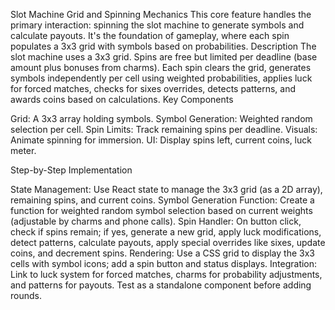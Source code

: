 Slot Machine Grid and Spinning Mechanics
This core feature handles the primary interaction: spinning the slot machine to generate symbols and calculate payouts. It's the foundation of gameplay, where each spin populates a 3x3 grid with symbols based on probabilities.
Description
The slot machine uses a 3x3 grid. Spins are free but limited per deadline (base amount plus bonuses from charms). Each spin clears the grid, generates symbols independently per cell using weighted probabilities, applies luck for forced matches, checks for sixes overrides, detects patterns, and awards coins based on calculations.
Key Components

Grid: A 3x3 array holding symbols.
Symbol Generation: Weighted random selection per cell.
Spin Limits: Track remaining spins per deadline.
Visuals: Animate spinning for immersion.
UI: Display spins left, current coins, luck meter.

Step-by-Step Implementation

State Management: Use React state to manage the 3x3 grid (as a 2D array), remaining spins, and current coins.
Symbol Generation Function: Create a function for weighted random symbol selection based on current weights (adjustable by charms and phone calls).
Spin Handler: On button click, check if spins remain; if yes, generate a new grid, apply luck modifications, detect patterns, calculate payouts, apply special overrides like sixes, update coins, and decrement spins.
Rendering: Use a CSS grid to display the 3x3 cells with symbol icons; add a spin button and status displays.
Integration: Link to luck system for forced matches, charms for probability adjustments, and patterns for payouts. Test as a standalone component before adding rounds.